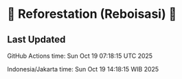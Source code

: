 
# 🌳 Reforestation (Reboisasi) 🌲

## Last Updated

GitHub Actions time: Sun Oct 19 07:18:15 UTC 2025

Indonesia/Jakarta time: Sun Oct 19 14:18:15 WIB 2025
